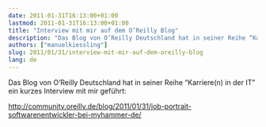 ```yaml
---
date: 2011-01-31T16:13:00+01:00
lastmod: 2011-01-31T16:13:00+01:00
title: "Interview mit mir auf dem O’Reilly Blog"
description: "Das Blog von O’Reilly Deutschland hat in seiner Reihe “Karriere(n) in der IT” ein kurzes Interview mit mir geführt."
authors: ["manuelkiessling"]
slug: 2011/01/31/interview-mit-mir-auf-dem-oreilly-blog
lang: de
---
```


<p>
Das Blog von O’Reilly Deutschland hat in seiner Reihe “Karriere(n) in der IT” ein kurzes Interview mit mir geführt:
</p>
<p>
<a href="http://community.oreilly.de/blog/2011/01/31/job-portrait-softwarenentwickler-bei-myhammer-de/">http://community.oreilly.de/blog/2011/01/31/job-portrait-softwarenentwickler-bei-myhammer-de/</a>
</p>
